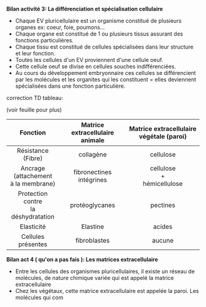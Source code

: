 **Bilan activité 3: La différenciation et spécialisation cellulaire**

- Chaque EV pluricellulaire est un organisme constitué de plusieurs organes ex: coeur, foie, poumons...
- Chaque organe est constitué de 1 ou plusieurs tissus assurant des fonctions particulières.
- Chaque tissu est constitué de cellules spécialisées dans leur structure et leur fonction.
- Toutes les cellules d'un EV proviennent d'une cellule oeuf.
- Cette cellule oeuf se divise en cellules souches indifférenciées.
- Au cours du développement embryonnaire ces cellules se différencient par les molécules et les organites qui les constituent = elles deviennent spécialisées dans une fonction particulière.

correction TD tableau:

(voir feuille pour plus)

|                  Fonction                  | Matrice extracellulaire animale | Matrice extracellulaire végétale (paroi) |
| :----------------------------------------: | :-----------------------------: | :--------------------------------------: |
|           Résistance<br>(Fibre)            |            collagène            |                cellulose                 |
| Ancrage<br>(attachement <br>à la membrane) |   fibronectines<br>intégrines   |     cellulose<br>+<br>hémicellulose      |
|   Protection contre<br>la déshydratation   |         protéoglycanes          |                 pectines                 |
|                 Elasticité                 |            Elastine             |                  acides                  |
|             Cellules présentes             |          fibroblastes           |                  aucune                  |

**Bilan act 4 ( qu'on a pas fais ): Les matrices extracellulaire**
- Entre les cellules des organismes pluricellulaires, il existe un réseau de molécules, de nature chimique variée qui est appelé la matrice extracellulaire
- Chez les végétaux, cette matrice extracellulaire est appelée la paroi.
Les molécules qui com